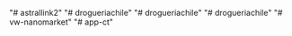 "# astrallink2" 
"# drogueriachile" 
"# drogueriachile" 
"# drogueriachile" 
"# vw-nanomarket" 
"# app-ct" 
